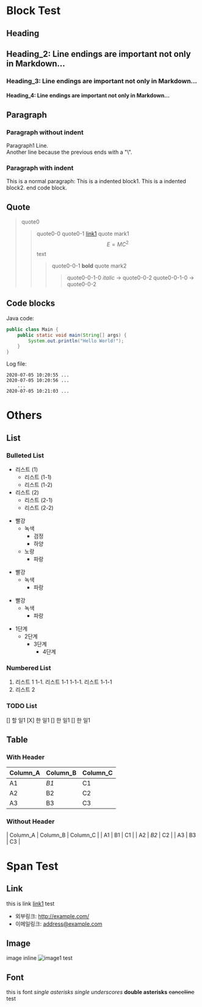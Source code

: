 # Block Test

## Heading

## Heading_2: Line endings are **important** not only in Markdown...

### Heading_3: Line endings are **important** not only in Markdown...

#### Heading_4: Line endings are **important** not only in Markdown...


## Paragraph

### Paragraph without indent

Paragraph1
Line.\
Another line because the previous ends with a "\\".

### Paragraph with indent

This is a normal paragraph:
    This is a indented block1.
    This is a indented block2.
end code block.


## Quote

> quote0
> > quote0-0
> > quote0-1 [link1](url1) quote mark1 $$E=MC^2$$ text
> > > quote0-0-1 **bold** quote mark2
> > > > quote0-0-1-0 *italic* -> quote0-0-2
> > quote0-0-1-0  -> quote0-0-2


## Code blocks

Java code:

```java
public class Main {
    public static void main(String[] args) {
        System.out.println("Hello World!");
    }
}
```

Log file:

    2020-07-05 10:20:55 ...
    2020-07-05 10:20:56 ...
        ...
    2020-07-05 10:21:03 ...


# Others

## List

### Bulleted List

- 리스트 (1)
  - 리스트 (1-1)
  - 리스트 (1-2)
- 리스트 (2)
  - 리스트 (2-1)
  - 리스트 (2-2)

* 빨강
  * 녹색
    * 검정
    * 하양
  * 노랑
    * 파랑

+ 빨강
  + 녹색
    + 파랑

- 빨강
  - 녹색
    - 파랑


* 1단계
  - 2단계
    + 3단계
      + 4단계


### Numbered List

1. 리스트 1
  1-1. 리스트 1-1
    1-1-1. 리스트 1-1-1
2. 리스트 2

### TODO List

[] 할 일1
  [X] 한 일1
  [] 한 일1
    [] 한 일1  

## Table

### With Header

| Column_A | Column_B | Column_C |
| ---------|----------|---------| 
|  A1 | *B1* | C1 |
|  A2 | B2 | C2 |
|  A3 | B3 | C3 |


### Without Header
| Column_A | Column_B | Column_C |
|  A1 | B1 | C1 |
|  A2 | _B2_ | C2 |
|  A3 | B3 | C3 |

# Span Test

## Link

this is link [link1](https://a.b.com) test

* 외부링크: <http://example.com/>
* 이메일링크: <address@example.com>

## Image

image inline ![image1](https://images.unsplash.com/photo-1511300636408-a63a89df3482?ixlib=rb-1.2.1&q=85&fm=jpg&crop=entropy&cs=srgb) test

## Font

this is font *single asterisks* _single underscores_ **double asterisks** ~~cancelline~~  test

